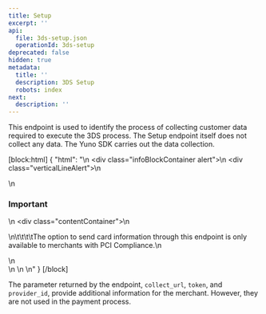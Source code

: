 ```yaml
---
title: Setup
excerpt: ''
api:
  file: 3ds-setup.json
  operationId: 3ds-setup
deprecated: false
hidden: true
metadata:
  title: ''
  description: 3DS Setup
  robots: index
next:
  description: ''
---
```

This endpoint is used to identify the process of collecting customer data required to execute the 3DS process. The Setup endpoint itself does not collect any data. The Yuno SDK carries out the data collection. 

[block:html]
{
  "html": "<body>\n  <div class=\"infoBlockContainer alert\">\n    <div class=\"verticalLineAlert\"></div>\n    <div>\n      <h3>Important</h3>\n      <div class=\"contentContainer\">\n        <p>\n\t\t\t\tThe option to send card information through this endpoint is only available to merchants with PCI Compliance.\n        </p>\n      </div>\n    </div>\n  </div>\n</body>"
}
[/block]


The parameter returned by the endpoint, `collect_url`, `token`, and `provider_id`, provide additional information for the merchant. However, they are not used in the payment process.